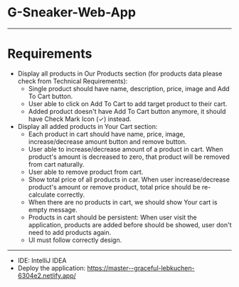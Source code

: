# G-Sneaker-Web-App

---

# Requirements

- Display all products in Our Products section (for products data please check from Technical Requirements):
  + Single product should have name, description, price, image and Add To Cart button.
  + User able to click on Add To Cart to add target product to their cart.
  + Added product doesn't have Add To Cart button anymore, it should have Check Mark Icon (✓) instead.
- Display all added products in Your Cart section:
  + Each product in cart should have name, price, image, increase/decrease amount button and remove button.
  + User able to increase/decrease amount of a product in cart. When product's amount is decreased to zero, that product will be removed from cart naturally.
  + User able to remove product from cart.
  + Show total price of all products in car. When user increase/decrease product's amount or remove product, total price should be re-calculate correctly.
  + When there are no products in cart, we should show Your cart is empty message.
  + Products in cart should be persistent: When user visit the application, products are added before should be showed, user don't need to add products again.
  + UI must follow correctly design.

---

- IDE: IntelliJ IDEA
- Deploy the application: https://master--graceful-lebkuchen-6304e2.netlify.app/
